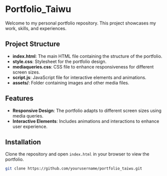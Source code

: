 # Portfolio_Taiwu

Welcome to my personal portfolio repository. This project showcases my work, skills, and experiences.

## Project Structure

- **index.html**: The main HTML file containing the structure of the portfolio.
- **style.css**: Stylesheet for the portfolio design.
- **mediaqueries.css**: CSS file to enhance responsiveness for different screen sizes.
- **script.js**: JavaScript file for interactive elements and animations.
- **assets/**: Folder containing images and other media files.

## Features

- **Responsive Design**: The portfolio adapts to different screen sizes using media queries.
- **Interactive Elements**: Includes animations and interactions to enhance user experience.

## Installation

Clone the repository and open `index.html` in your browser to view the portfolio.

```bash
git clone https://github.com/yourusername/portfolio_taiwu.git
